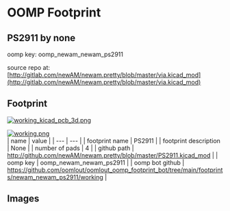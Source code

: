 # OOMP Footprint  
## PS2911  by none  
  
oomp key: oomp_newam_newam_ps2911  
  
source repo at: [http://gitlab.com/newAM/newam.pretty/blob/master/via.kicad_mod](http://gitlab.com/newAM/newam.pretty/blob/master/via.kicad_mod)  
## Footprint  
  
[![working_kicad_pcb_3d.png](working_kicad_pcb_3d_600.png)](working_kicad_pcb_3d.png)  
  
[![working.png](working_600.png)](working.png)  
| name | value | 
| --- | --- | 
| footprint name | PS2911 | 
| footprint description | None | 
| number of pads | 4 | 
| github path | http://github.com/newAM/newam.pretty/blob/master/PS2911.kicad_mod | 
| oomp key | oomp_newam_newam_ps2911 | 
| oomp bot github | https://github.com/oomlout/oomlout_oomp_footprint_bot/tree/main/footprints/newam_newam_ps2911/working | 
## Images  
